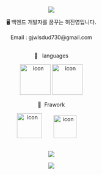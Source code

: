 <br>
<p align="center">
<img src="https://capsule-render.vercel.app/api?&type=waving&color=timeAuto&height=180&section=header&text=j&fontSize=50&animation=fadeIn&fontAlignY=45" />
  </p>

<div align='center'> 🖥 백엔드 개발자를 꿈꾸는 허진영입니다.</div>
<br>
<div align='center'> Email : gjwlsdud730@gmail.com</div>
<br>
<p align="center">
🍚&nbsp&nbsp&nbsplanguages
  </p>
<p align="center">
<img alt= "icon" wide="80" height="80" src ="https://techstack-generator.vercel.app/java-icon.svg">
<img alt= "icon" wide="80" height="80" src ="https://techstack-generator.vercel.app/python-icon.svg">
  </p>
 <p align="center">
🍱&nbsp&nbspFrawork
  </p>
<p align="center">
<img alt= "icon" wide="65" height="65" src ="https://spring.io/img/spring.svg">
  &nbsp&nbsp&nbsp&nbsp&nbsp&nbsp
<img alt= "icon" wide="60" height="60" src ="https://techstack-generator.vercel.app/django-icon.svg">
&nbsp
&nbsp
&nbsp
  

<br>
<br>
<p align="center">
<img src="https://hits.seeyoufarm.com/api/count/incr/badge.svg?url=https%3A%2F%2Fgithub.com%2Fyukina1418%2Fhit-counter&count_bg=%2321A03A&title_bg=%23555555&icon=&icon_color=%23E7E7E7&title=hits&edge_flat=false" />
</p>

<p align="center">
<img src="https://capsule-render.vercel.app/api?type=waving&color=auto&height=100&section=footer" />
  </p>

